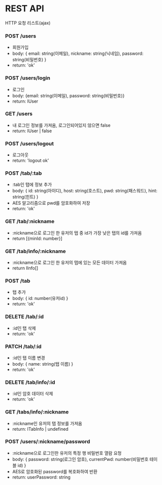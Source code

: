 # REST API

HTTP 요청 리스트(ajax)

### POST /users

- 회원가입
- body: { email: string(이메일), nickname: string(닉네임), password: string(비밀번호) }
- return: 'ok'

### POST /users/login

- 로그인
- body: {email: string(이메일), password: string(비밀번호)}
- return: IUser

### GET /users

- 내 로그인 정보를 가져옴, 로그인되어있지 않으면 false
- return: IUser | false

### POST /users/logout

- 로그아웃
- return: 'logout ok'

### POST /tab/:tab

- :tab인 탭에 정보 추가
- body: { id: string(아이디), host: string(호스트), pwd: string(패스워드), hint: string(힌트) }
- AES 알고리즘으로 pwd를 암호화하여 저장
- return: 'ok'

### GET /tab/:nickname

- :nickname으로 로그인 한 유저의 탭 중 id가 가장 낮은 탭의 id를 가져옴
- return [{minId: number}]

### GET /tab/info/:nickname

- :nickname으로 로그인 한 유저의 탭에 있는 모든 데이터 가져옴
- return IInfo[]

### POST /tab

- 탭 추가
- body: { id: number(유저id) }
- return: 'ok'

### DELETE /tab/:id

- :id인 탭 삭제
- return: 'ok'

### PATCH /tab/:id

- :id인 탭 이름 변경
- body: { name: string(탭 이름) }
- return: 'ok'

### DELETE /tab/info/:id

- :id인 암호 데이터 삭제
- return: 'ok'

### GET /tabs/info/:nickname

- :nickname인 유저의 탭 정보를 가져옴
- return: ITabInfo | undefined

### POST /users/:nickname/password

- :nickname으로 로그인한 유저의 특정 행 비밀번호 열람 요청
- body: { password: string(로그인 암호), currentPwd: number(비밀번호 테이블 id) }
- AES로 암호화된 password를 복호화하여 반환
- return: userPassword: string
